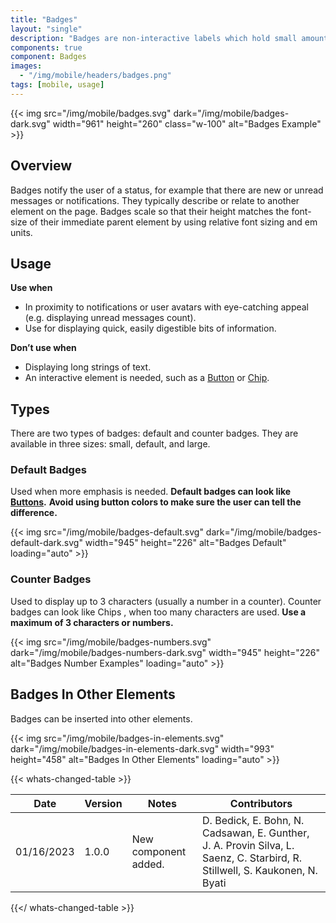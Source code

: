 ```yaml
---
title: "Badges"
layout: "single"
description: "Badges are non-interactive labels which hold small amounts of information."
components: true
component: Badges
images:
  - "/img/mobile/headers/badges.png"
tags: [mobile, usage]
---
```


{{< img src="/img/mobile/badges.svg" dark="/img/mobile/badges-dark.svg" width="961" height="260" class="w-100" alt="Badges Example" >}}

## Overview

Badges notify the user of a status, for example that there are new or unread messages or notifications. They typically describe or relate to another element on the page. Badges scale so that their height matches the font-size of their immediate parent element by using relative font sizing and em units.

## Usage

**Use when**

- In proximity to notifications or user avatars with eye-catching appeal (e.g. displaying unread messages count).
- Use for displaying quick, easily digestible bits of information.

**Don’t use when**

- Displaying long strings of text.
- An interactive element is needed, such as a [Button](/components/mobile/buttons/) or [Chip](/components/mobile/chips/).

## Types

There are two types of badges: default and counter badges. They are available in three sizes: small, default, and large.

### Default Badges

Used when more emphasis is needed. **Default badges can look like [Buttons](/components/mobile/buttons/).** **Avoid using button colors to make sure the
user can tell the difference.**

{{< img src="/img/mobile/badges-default.svg" dark="/img/mobile/badges-default-dark.svg" width="945" height="226"  alt="Badges Default" loading="auto" >}}

### Counter Badges

Used to display up to 3 characters (usually a number in a counter). Counter badges can look like Chips , when too many characters are used. **Use a maximum of 3 characters or numbers.**

{{< img src="/img/mobile/badges-numbers.svg" dark="/img/mobile/badges-numbers-dark.svg" width="945" height="226"  alt="Badges Number Examples" loading="auto" >}}

## Badges In Other Elements

Badges can be inserted into other elements.

{{< img src="/img/mobile/badges-in-elements.svg" dark="/img/mobile/badges-in-elements-dark.svg" width="993" height="458" alt="Badges In Other Elements" loading="auto" >}}


{{< whats-changed-table >}}

| Date       | Version | Notes                               | Contributors |
| ---------- | ------- | ----------------------------------- | ------------ |
| 01/16/2023 | 1.0.0   | New component added. | D. Bedick, E. Bohn, N. Cadsawan, E. Gunther, J. A. Provin Silva, L. Saenz, C. Starbird, R. Stillwell, S. Kaukonen, N. Byati   |

{{</ whats-changed-table >}}
